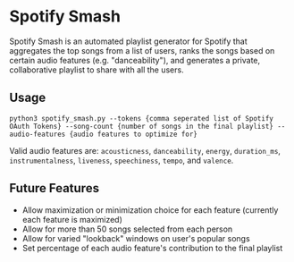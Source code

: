 # Spotify Smash
Spotify Smash is an automated playlist generator for Spotify that aggregates the top songs from a list of users, ranks the songs based on certain audio features (e.g. "danceability"), and generates a private, collaborative playlist to share with all the users.

## Usage
`python3 spotify_smash.py --tokens {comma seperated list of Spotify OAuth Tokens} --song-count {number of songs in the final playlist} --audio-features {audio features to optimize for}`

Valid audio features are: `acousticness`, `danceability`, `energy`, `duration_ms`, `instrumentalness`, `liveness`, `speechiness`, `tempo`, and `valence`.


## Future Features
* Allow maximization or minimization choice for each feature (currently each feature is maximized)
* Allow for more than 50 songs selected from each person
* Allow for varied "lookback" windows on user's popular songs
* Set percentage of each audio feature's contribution to the final playlist
